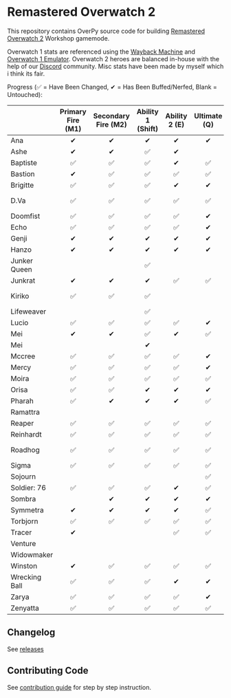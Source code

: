 # Remastered Overwatch 2 

This repository contains OverPy source code for building [Remastered Overwatch 2](https://workshop.codes/WS8C5) Workshop gamemode.  

Overwatch 1 stats are referenced using the [Wayback Machine](https://web.archive.org/web/20220929084035/https://overwatch.fandom.com/wiki/Overwatch_Wiki) and [Overwatch 1 Emulator](https://workshop.codes/KHTG0). 
Overwatch 2 heroes are balanced in-house with the help of our [Discord](https://discord.gg/vb5r2gfNTQ) community.
Misc stats have been made by myself which i think its fair.

Progress (✅ = Have Been Changed, ✔ = Has Been Buffed/Nerfed, Blank = Untouched):
<!--- https://docs.google.com/spreadsheets/d/1MdZIFEBehciwviUKqBGfStEGfqiRPaCtIdXxLSDwUMM/edit?usp=sharing -->
<!--- https://www.tablesgenerator.com/markdown_tables -->
|  | Primary Fire (M1) | Secondary Fire (M2) | Ability 1 (Shift) | Ability 2 (E) | Ultimate (Q) | Other |
|---|:---:|:---:|:---:|:---:|:---:|:---:|
| Ana | ✔ | ✔ | ✔ | ✔ | ✔ |  |
| Ashe | ✔ | ✔ | ✅ | ✔ |   |  |
| Baptiste | ✅ | ✅ | ✅ | ✔ | ✅ |  |
| Bastion | ✔ | ✅ | ✅ | ✅ | ✅ |  |
| Brigitte | ✅ | ✅ | ✅ | ✔ | ✔ | ✅ Inspire |
| D.Va | ✅ | ✅ | ✅ | ✅ | ✅ | ✅ Damage|
| Doomfist | ✅ | ✅ | ✅ | ✅ | ✔ |  |
| Echo | ✅ | ✅ | ✅ | ✅ | ✔ |  |
| Genji | ✔ | ✔ | ✔ | ✔ | ✔ |  |
| Hanzo | ✔ | ✔ | ✔ | ✔ | ✔ |  |
| Junker Queen |  |  | ✅ |  |  |  |
| Junkrat | ✔ | ✔ | ✔ | ✅ | ✅ |  |
| Kiriko | ✅ | ✅ | ✅ |  |  | ✅ Wall Climb |
| Lifeweaver |  |  | ✅ |  |  |  |
| Lucio | ✅ | ✅ | ✅ | ✅ | ✔ |  |
| Mei | ✔ | ✔ | ✅ | ✔ | ✅ |  |
| Mei |  |  | ✔ |  |  |  |
| Mccree | ✅ | ✅ | ✅ | ✅ | ✔ |  |
| Mercy | ✅ | ✅ | ✅ | ✅ | ✔ |  |
| Moira | ✅ | ✅ | ✅ | ✅ | ✅ |  |
| Orisa | ✅ | ✅ | ✔ | ✔ | ✔ |  |
| Pharah | ✅ | ✔ | ✔ | ✔ | ✅ |  |
| Ramattra |  |  |  |  |  |  |
| Reaper | ✅ | ✅ | ✅ | ✅ | ✅ |  |
| Reinhardt | ✅ | ✅ | ✅ | ✅ | ✅ |  |
| Roadhog | ✅ | ✅ | ✅ | ✅ | ✅ | ✅ Ult Charge |
| Sigma | ✅ | ✅ | ✅ | ✅ | ✅ |  |
| Sojourn |  |  |  |  | ✅ |  |
| Soldier: 76 | ✅ | ✅ | ✅ | ✔ | ✅ |  |
| Sombra |  | ✔ | ✔ | ✔ | ✔ |  |
| Symmetra | ✔ | ✔ | ✔ | ✔ | ✅ |  |
| Torbjorn | ✅ | ✅ | ✅ | ✅ | ✅ |  |
| Tracer | ✔ |  |  | ✅ | ✅ |  |
| Venture |  |  |  |  |  | ✔HP |
| Widowmaker |  |  |  |  |  |  |
| Winston | ✔ | ✅ | ✅ | ✅ | ✅ |  |
| Wrecking Ball | ✅ | ✅ | ✅ | ✔ | ✔ | ✅ Piledriver |
| Zarya | ✅ | ✅ | ✅ | ✅ | ✔ |  |
| Zenyatta | ✅ | ✅ | ✅ | ✅ | ✅ | ✅ Melee |
## Changelog

See [releases](https://github.com/Astridisweird/remastered-overwatch-2/releases)

## Contributing Code

See [contribution guide](./CONTRIBUTING.md) for step by step instruction.
